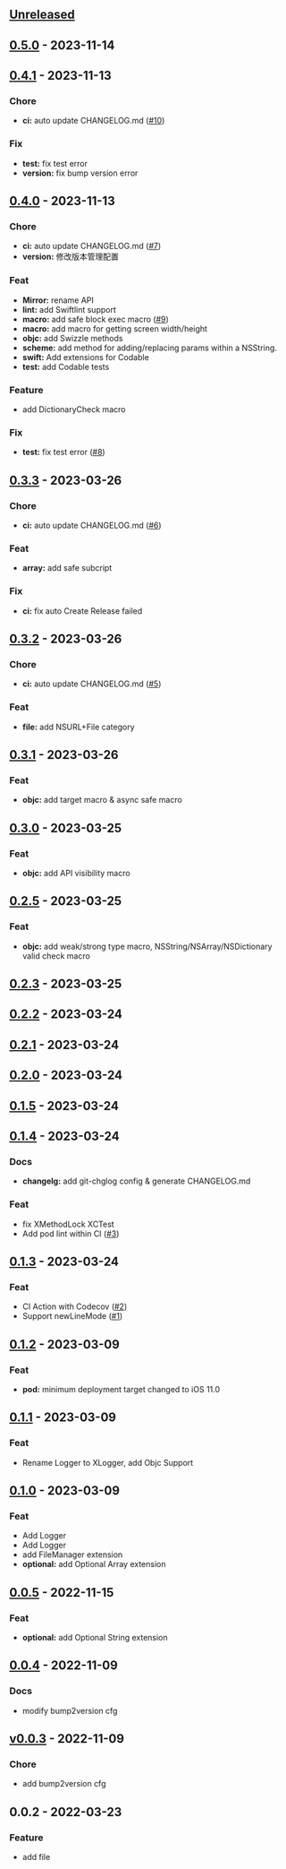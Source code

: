 <a name="unreleased"></a>
## [Unreleased]


<a name="0.5.0"></a>
## [0.5.0] - 2023-11-14

<a name="0.4.1"></a>
## [0.4.1] - 2023-11-13
### Chore
- **ci:** auto update CHANGELOG.md ([#10](yes/issues/10))

### Fix
- **test:** fix test error
- **version:** fix bump version error


<a name="0.4.0"></a>
## [0.4.0] - 2023-11-13
### Chore
- **ci:** auto update CHANGELOG.md ([#7](yes/issues/7))
- **version:** 修改版本管理配置

### Feat
- **Mirror:** rename API
- **lint:** add Swiftlint support
- **macro:** add safe block exec macro ([#9](yes/issues/9))
- **macro:** add macro for getting screen width/height
- **objc:** add Swizzle methods
- **scheme:** add method for adding/replacing params within a NSString.
- **swift:** Add extensions for Codable
- **test:** add Codable tests

### Feature
- add DictionaryCheck macro

### Fix
- **test:** fix test error ([#8](yes/issues/8))


<a name="0.3.3"></a>
## [0.3.3] - 2023-03-26
### Chore
- **ci:** auto update CHANGELOG.md ([#6](yes/issues/6))

### Feat
- **array:** add safe subcript

### Fix
- **ci:** fix auto Create Release failed


<a name="0.3.2"></a>
## [0.3.2] - 2023-03-26
### Chore
- **ci:** auto update CHANGELOG.md ([#5](yes/issues/5))

### Feat
- **file:** add NSURL+File category


<a name="0.3.1"></a>
## [0.3.1] - 2023-03-26
### Feat
- **objc:** add target macro & async safe macro


<a name="0.3.0"></a>
## [0.3.0] - 2023-03-25
### Feat
- **objc:** add API visibility macro


<a name="0.2.5"></a>
## [0.2.5] - 2023-03-25
### Feat
- **objc:** add weak/strong type macro, NSString/NSArray/NSDictionary valid check macro


<a name="0.2.3"></a>
## [0.2.3] - 2023-03-25

<a name="0.2.2"></a>
## [0.2.2] - 2023-03-24

<a name="0.2.1"></a>
## [0.2.1] - 2023-03-24

<a name="0.2.0"></a>
## [0.2.0] - 2023-03-24

<a name="0.1.5"></a>
## [0.1.5] - 2023-03-24

<a name="0.1.4"></a>
## [0.1.4] - 2023-03-24
### Docs
- **changelg:** add git-chglog config & generate CHANGELOG.md

### Feat
- fix XMethodLock XCTest
- Add pod lint within CI ([#3](yes/issues/3))


<a name="0.1.3"></a>
## [0.1.3] - 2023-03-24
### Feat
- CI Action with Codecov ([#2](yes/issues/2))
- Support newLineMode ([#1](yes/issues/1))


<a name="0.1.2"></a>
## [0.1.2] - 2023-03-09
### Feat
- **pod:** minimum deployment target changed to iOS 11.0


<a name="0.1.1"></a>
## [0.1.1] - 2023-03-09
### Feat
- Rename Logger to XLogger, add Objc Support


<a name="0.1.0"></a>
## [0.1.0] - 2023-03-09
### Feat
- Add Logger
- Add Logger
- add FileManager extension
- **optional:** add Optional Array extension


<a name="0.0.5"></a>
## [0.0.5] - 2022-11-15
### Feat
- **optional:** add Optional String extension


<a name="0.0.4"></a>
## [0.0.4] - 2022-11-09
### Docs
- modify bump2version cfg


<a name="v0.0.3"></a>
## [v0.0.3] - 2022-11-09
### Chore
- add bump2version cfg


<a name="0.0.2"></a>
## 0.0.2 - 2022-03-23
### Feature
- add file


[Unreleased]: yes/compare/0.5.0...HEAD
[0.5.0]: yes/compare/0.4.1...0.5.0
[0.4.1]: yes/compare/0.4.0...0.4.1
[0.4.0]: yes/compare/0.3.3...0.4.0
[0.3.3]: yes/compare/0.3.2...0.3.3
[0.3.2]: yes/compare/0.3.1...0.3.2
[0.3.1]: yes/compare/0.3.0...0.3.1
[0.3.0]: yes/compare/0.2.5...0.3.0
[0.2.5]: yes/compare/0.2.3...0.2.5
[0.2.3]: yes/compare/0.2.2...0.2.3
[0.2.2]: yes/compare/0.2.1...0.2.2
[0.2.1]: yes/compare/0.2.0...0.2.1
[0.2.0]: yes/compare/0.1.5...0.2.0
[0.1.5]: yes/compare/0.1.4...0.1.5
[0.1.4]: yes/compare/0.1.3...0.1.4
[0.1.3]: yes/compare/0.1.2...0.1.3
[0.1.2]: yes/compare/0.1.1...0.1.2
[0.1.1]: yes/compare/0.1.0...0.1.1
[0.1.0]: yes/compare/0.0.5...0.1.0
[0.0.5]: yes/compare/0.0.4...0.0.5
[0.0.4]: yes/compare/v0.0.3...0.0.4
[v0.0.3]: yes/compare/0.0.2...v0.0.3
